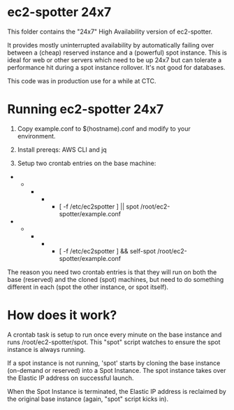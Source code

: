 # ec2-spotter 24x7

This folder contains the "24x7" High Availability version of ec2-spotter.

It provides mostly uninterrupted availability by automatically failing over between a (cheap) reserved instance and a (powerful) spot instance. This is ideal for web or other servers which need to be up 24x7 but can tolerate a performance hit during a spot instance rollover. It's not good for databases. 

This code was in production use for a while at CTC.

# Running ec2-spotter 24x7

1. Copy example.conf to $(hostname).conf and modify to your environment.

2. Install prereqs: AWS CLI and jq

3. Setup two crontab entries on the base machine:
* * * * * [ -f /etc/ec2spotter ] || spot /root/ec2-spotter/example.conf  
* * * * * [ -f /etc/ec2spotter ] && self-spot /root/ec2-spotter/example.conf  

The reason you need two crontab entries is that they will run on both the base (reserved) and the cloned (spot) machines, but need to do something different in each (spot the other instance, or spot itself).

# How does it work?

A crontab task is setup to run once every minute on the base instance and runs /root/ec2-spotter/spot. This "spot" script watches to ensure the spot instance is always running. 

If a spot instance is not running, 'spot' starts by cloning the base instance (on-demand or reserved) into a Spot Instance. The spot instance takes over the Elastic IP address on successful launch.

When the Spot Instance is terminated, the Elastic IP address is reclaimed by the original base instance (again, "spot" script kicks in).



